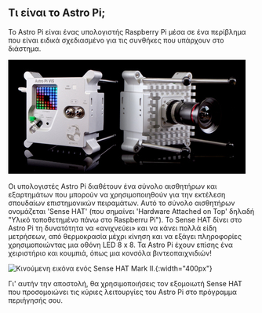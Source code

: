 ## Τι είναι το Astro Pi;

Το Astro Pi είναι ένας υπολογιστής Raspberry Pi μέσα σε ένα περίβλημα που είναι ειδικά σχεδιασμένο για τις συνθήκες που υπάρχουν στο διάστημα.

![Κινούμενη εικόνα ενός Sense HAT προσαρτημένου στο επάνω μέρος ενός υπολογιστή Raspberry Pi.](images/astro_pi_casing.jpeg)

Οι υπολογιστές Astro Pi διαθέτουν ένα σύνολο αισθητήρων και εξαρτημάτων που μπορούν να χρησιμοποιηθούν για την εκτέλεση σπουδαίων επιστημονικών πειραμάτων. Αυτό το σύνολο αισθητήρων ονομάζεται 'Sense HAT' (που σημαίνει 'Hardware Attached on Top' δηλαδή "Υλικό τοποθετημένο πάνω στο Raspberru Pi"). Το Sense HAT δίνει στο Astro Pi τη δυνατότητα να «ανιχνεύει» και να κάνει πολλά είδη μετρήσεων, από θερμοκρασία μέχρι κίνηση και να εξάγει πληροφορίες χρησιμοποιώντας μια οθόνη LED 8 x 8. Τα Astro Pi έχουν επίσης ένα χειριστήριο και κουμπιά, όπως μια κονσόλα βιντεοπαιχνιδιών!

![Κινούμενη εικόνα ενός Sense HAT Mark II.](images/AP_spin.gif){:width="400px"}

Γι' αυτήν την αποστολή, θα χρησιμοποιήσεις τον εξομοιωτή Sense HAT που προσομοιώνει τις κύριες λειτουργίες του Astro Pi στο πρόγραμμα περιήγησής σου.




